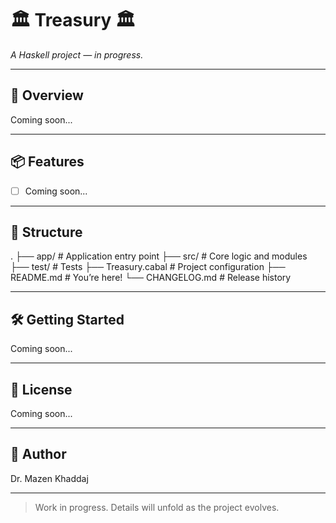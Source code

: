# 🏛️ Treasury 🏛️

*A Haskell project — in progress.*

---

## 🚀 Overview

Coming soon...

---

## 📦 Features

- [ ] Coming soon...

---

## 📁 Structure

.
├── app/ # Application entry point
├── src/ # Core logic and modules
├── test/ # Tests
├── Treasury.cabal # Project configuration
├── README.md # You’re here!
└── CHANGELOG.md # Release history


---

## 🛠️ Getting Started

Coming soon...

---

## 📜 License

Coming soon...

---

## 👤 Author

Dr. Mazen Khaddaj

---

> Work in progress. Details will unfold as the project evolves.
